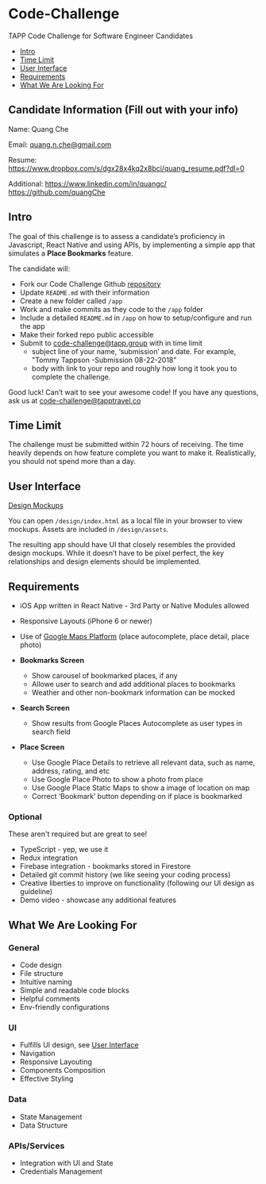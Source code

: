 # Code-Challenge

TAPP Code Challenge for Software Engineer Candidates

- [Intro](#intro)
- [Time Limit](#time-limit)
- [User Interface](#user-interface)
- [Requirements](#requirements)
- [What We Are Looking For](#what-we-are-looking-for)

## Candidate Information (Fill out with your info)

Name: Quang Che

Email: quang.n.che@gmail.com  

Resume: https://www.dropbox.com/s/dgx28x4kq2x8bci/quang_resume.pdf?dl=0

Additional: 
  https://www.linkedin.com/in/quangc/
  https://github.com/quangChe

## Intro

The goal of this challenge is to assess a candidate’s proficiency in Javascript, React Native and using APIs, by implementing a simple app that simulates a **Place Bookmarks** feature.

The candidate will:

- Fork our Code Challenge Github [repository](https://github.com/TAPP-Travel/Code-Challenge/tree/v1.1)
- Update `README.md` with their information
- Create a new folder called `/app`
- Work and make commits as they code to the `/app` folder
- Include a detailed `README.md` in `/app` on how to setup/configure and run the app
- Make their forked repo public accessible
- Submit to code-challenge@tapp.group with in time limit
  - subject line of your name, ‘submission’ and date. For example, "Tommy Tappson -Submission 08-22-2018"
  - body with link to your repo and roughly how long it took you to complete the challenge.

Good luck! Can’t wait to see your awesome code! If you have any questions, ask us at code-challenge@tapptravel.co

## Time Limit

The challenge must be submitted within 72 hours of receiving. The time heavily depends on how feature complete you want to make it. Realistically, you should not spend more than a day.

## User Interface

[Design Mockups](https://github.com/TAPP-Travel/Code-Challenge/tree/master/design)

You can open `/design/index.html` as a local file in your browser to view mockups. Assets are included in `/design/assets`.

The resulting app should have UI that closely resembles the provided design mockups. While it doesn’t have to be pixel perfect, the key relationships and design elements should be implemented.

## Requirements

- iOS App written in React Native - 3rd Party or Native Modules allowed
- Responsive Layouts (iPhone 6 or newer)
- Use of [Google Maps Platform](https://developers.google.com/maps/documentation/) (place autocomplete, place detail, place photo)

- **Bookmarks Screen**
  - Show carousel of bookmarked places, if any
  - Allowe user to search and add additional places to bookmarks
  - Weather and other non-bookmark information can be mocked
- **Search Screen**
  - Show results from Google Places Autocomplete as user types in search field
- **Place Screen**
  - Use Google Place Details to retrieve all relevant data, such as name, address, rating, and etc
  - Use Google Place Photo to show a photo from place
  - Use Google Place Static Maps to show a image of location on map
  - Correct ‘Bookmark’ button depending on if place is bookmarked

### Optional

These aren't required but are great to see!

- TypeScript - yep, we use it
- Redux integration
- Firebase integration - bookmarks stored in Firestore
- Detailed git commit history (we like seeing your coding process)
- Creative liberties to improve on functionality (following our UI design as guideline)
- Demo video - showcase any additional features

## What We Are Looking For

### General

- Code design
- File structure
- Intuitive naming
- Simple and readable code blocks
- Helpful comments
- Env-friendly configurations

### UI

- Fulfills UI design, see [User Interface](#user-interface)
- Navigation
- Responsive Layouting
- Components Composition
- Effective Styling

### Data

- State Management
- Data Structure

### APIs/Services

- Integration with UI and State
- Credentials Management
